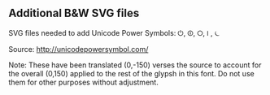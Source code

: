 ## Additional B&W SVG files

SVG files needed to add Unicode Power Symbols: ⏻, ⏼, ⭘,⏽, ⏾

Source: http://unicodepowersymbol.com/

Note: These have been translated (0,-150) verses the source to account for the
overall (0,150) applied to the rest of the glypsh in this font. Do not use them
for other purposes without adjustment.
